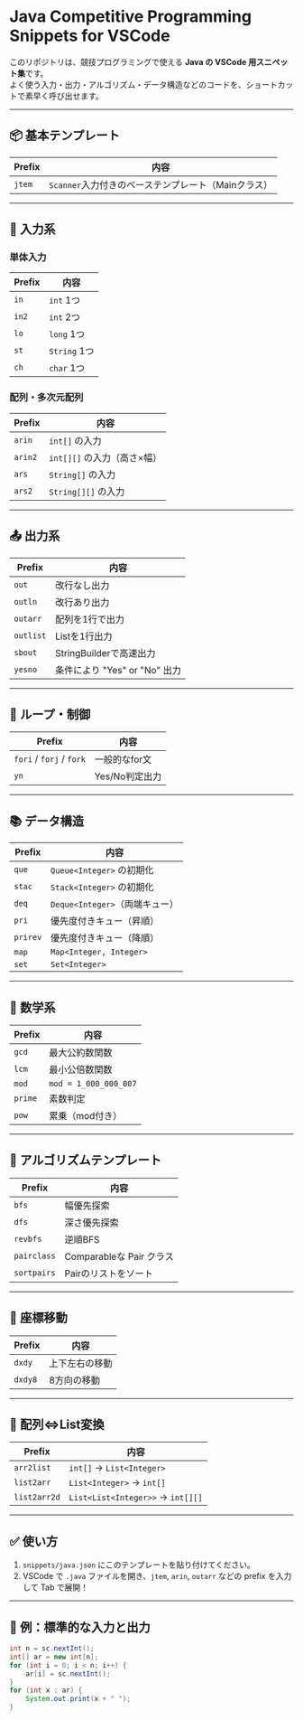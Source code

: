 # Java Competitive Programming Snippets for VSCode

このリポジトリは、競技プログラミングで使える **Java の VSCode 用スニペット集**です。  
よく使う入力・出力・アルゴリズム・データ構造などのコードを、ショートカットで素早く呼び出せます。

---

## 📦 基本テンプレート

| Prefix | 内容 |
|--------|------|
| `jtem` | `Scanner`入力付きのベーステンプレート（Mainクラス） |

---

## 🔽 入力系

### 単体入力

| Prefix | 内容 |
|--------|------|
| `in`   | `int` 1つ |
| `in2`  | `int` 2つ |
| `lo`   | `long` 1つ |
| `st`   | `String` 1つ |
| `ch`   | `char` 1つ |

### 配列・多次元配列

| Prefix  | 内容 |
|---------|------|
| `arin`  | `int[]` の入力 |
| `arin2` | `int[][]` の入力（高さ×幅） |
| `ars`   | `String[]` の入力 |
| `ars2`  | `String[][]` の入力 |

---

## 📤 出力系

| Prefix | 内容 |
|--------|------|
| `out`      | 改行なし出力 |
| `outln`    | 改行あり出力 |
| `outarr`   | 配列を1行で出力 |
| `outlist`  | Listを1行出力 |
| `sbout`    | StringBuilderで高速出力 |
| `yesno`    | 条件により "Yes" or "No" 出力 |

---

## 🔁 ループ・制御

| Prefix | 内容 |
|--------|------|
| `fori` / `forj` / `fork` | 一般的なfor文 |
| `yn` | Yes/No判定出力 |

---

## 📚 データ構造

| Prefix | 内容 |
|--------|------|
| `que`    | `Queue<Integer>` の初期化 |
| `stac`   | `Stack<Integer>` の初期化 |
| `deq`    | `Deque<Integer>`（両端キュー） |
| `pri`    | 優先度付きキュー（昇順） |
| `prirev` | 優先度付きキュー（降順） |
| `map`    | `Map<Integer, Integer>` |
| `set`    | `Set<Integer>` |

---

## 🧮 数学系

| Prefix | 内容 |
|--------|------|
| `gcd`  | 最大公約数関数 |
| `lcm`  | 最小公倍数関数 |
| `mod`  | `mod = 1_000_000_007` |
| `prime` | 素数判定 |
| `pow`  | 累乗（mod付き） |

---

## 🧭 アルゴリズムテンプレート

| Prefix | 内容 |
|--------|------|
| `bfs`      | 幅優先探索 |
| `dfs`      | 深さ優先探索 |
| `revbfs`   | 逆順BFS |
| `pairclass`| Comparableな Pair クラス |
| `sortpairs`| Pairのリストをソート |

---

## 📐 座標移動

| Prefix | 内容 |
|--------|------|
| `dxdy`   | 上下左右の移動 |
| `dxdy8`  | 8方向の移動 |

---

## 🔁 配列⇔List変換

| Prefix | 内容 |
|--------|------|
| `arr2list`     | `int[]` → `List<Integer>` |
| `list2arr`     | `List<Integer>` → `int[]` |
| `list2arr2d`   | `List<List<Integer>>` → `int[][]` |

---

## ✅ 使い方

1. `snippets/java.json` にこのテンプレートを貼り付けてください。
2. VSCode で `.java` ファイルを開き、`jtem`, `arin`, `outarr` などの prefix を入力して Tab で展開！

---

## 📌 例：標準的な入力と出力

```java
int n = sc.nextInt();
int[] ar = new int[n];
for (int i = 0; i < n; i++) {
    ar[i] = sc.nextInt();
}
for (int x : ar) {
    System.out.print(x + " ");
}
